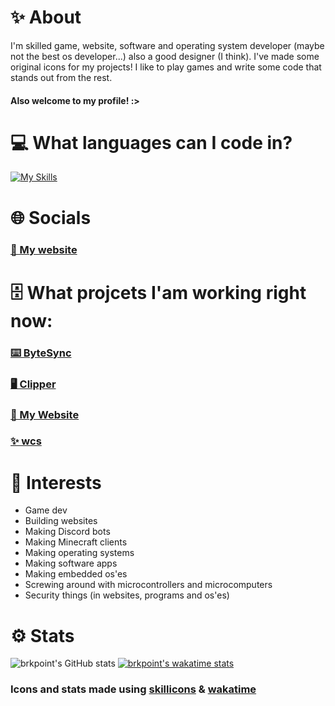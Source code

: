 
# ✨ About
I'm skilled game, website, software and operating system developer (maybe not the best os developer...) also a good designer (I think). I've made some original icons for my projects! I like to play games and write some code that stands out from the rest.
#### Also welcome to my profile! :>
# 💻 What languages can I code in?
[![My Skills](https://skillicons.dev/icons?i=js,ts,html,css,python,java,cs,cpp,c,swift,lua)]()
# 🌐 Socials
### [🤩 My website](https://aleks.re1.pl)
# 🗄️ What projcets I'am working right now:
### [⌨️ ByteSync](https://github.com/brkpoint/TerminalEditor)
### [🖥️ Clipper](https://github.com/brkpoint/Clipper-MacOS)
### [🤩 My Website](https://github.com/brkpoint/brkpoint.github.io)
### [✨ wcs](https://github.com/brkpoint/CSS-Web-Stylizer)
# 🔭 Interests
- Game dev
- Building websites
- Making Discord bots
- Making Minecraft clients
- Making operating systems
- Making software apps
- Making embedded os'es
- Screwing around with microcontrollers and microcomputers
- Security things (in websites, programs and os'es)
# ⚙ Stats
![brkpoint's GitHub stats](https://github-readme-stats.vercel.app/api?username=brkpoint&show_icons=true&theme=apprentice)
[![brkpoint's wakatime stats](https://github-readme-stats.vercel.app/api/wakatime?username=@brkpoint&show_icons=true&theme=apprentice)]()
### Icons and stats made using [skillicons](https://skillicons.dev) & [wakatime](https://wakatime.com)
